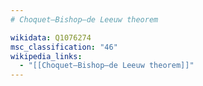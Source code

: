 ```yaml
---
# Choquet–Bishop–de Leeuw theorem

wikidata: Q1076274
msc_classification: "46"
wikipedia_links:
  - "[[Choquet–Bishop–de Leeuw theorem]]"
---
```


